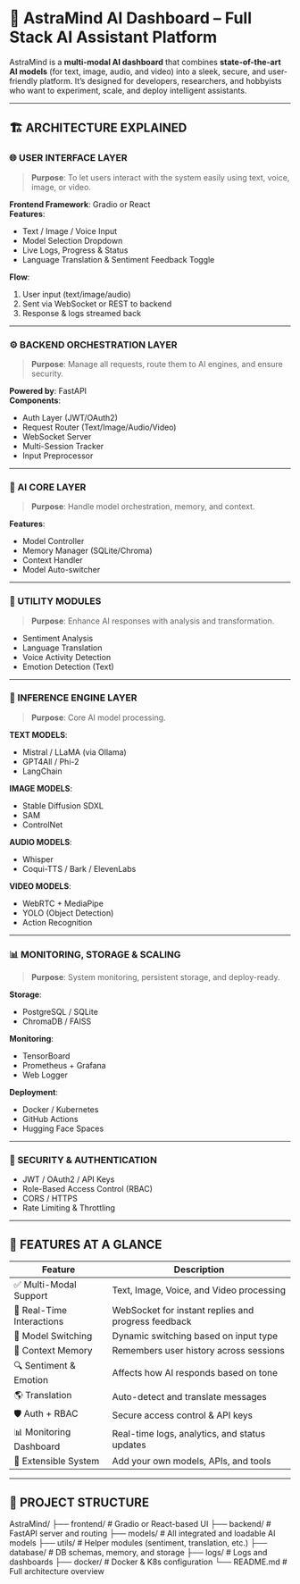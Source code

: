 # 🧠 AstraMind AI Dashboard – Full Stack AI Assistant Platform

AstraMind is a **multi-modal AI dashboard** that combines **state-of-the-art AI models** (for text, image, audio, and video) into a sleek, secure, and user-friendly platform. It’s designed for developers, researchers, and hobbyists who want to experiment, scale, and deploy intelligent assistants.

---

## 🏗️ ARCHITECTURE EXPLAINED

### 🌐 USER INTERFACE LAYER

> **Purpose**: To let users interact with the system easily using text, voice, image, or video.

**Frontend Framework**: Gradio or React  
**Features**:
- Text / Image / Voice Input
- Model Selection Dropdown
- Live Logs, Progress & Status
- Language Translation & Sentiment Feedback Toggle

**Flow**:
1. User input (text/image/audio)
2. Sent via WebSocket or REST to backend
3. Response & logs streamed back

---

### ⚙️ BACKEND ORCHESTRATION LAYER

> **Purpose**: Manage all requests, route them to AI engines, and ensure security.

**Powered by**: FastAPI  
**Components**:
- Auth Layer (JWT/OAuth2)
- Request Router (Text/Image/Audio/Video)
- WebSocket Server
- Multi-Session Tracker
- Input Preprocessor

---

### 🧠 AI CORE LAYER

> **Purpose**: Handle model orchestration, memory, and context.

**Features**:
- Model Controller
- Memory Manager (SQLite/Chroma)
- Context Handler
- Model Auto-switcher

---

### 🧩 UTILITY MODULES

> **Purpose**: Enhance AI responses with analysis and transformation.

- Sentiment Analysis
- Language Translation
- Voice Activity Detection
- Emotion Detection (Text)

---

### 🔌 INFERENCE ENGINE LAYER

> **Purpose**: Core AI model processing.

**TEXT MODELS**:
- Mistral / LLaMA (via Ollama)
- GPT4All / Phi-2
- LangChain

**IMAGE MODELS**:
- Stable Diffusion SDXL
- SAM
- ControlNet

**AUDIO MODELS**:
- Whisper
- Coqui-TTS / Bark / ElevenLabs

**VIDEO MODELS**:
- WebRTC + MediaPipe
- YOLO (Object Detection)
- Action Recognition

---

### 📊 MONITORING, STORAGE & SCALING

> **Purpose**: System monitoring, persistent storage, and deploy-ready.

**Storage**:
- PostgreSQL / SQLite
- ChromaDB / FAISS

**Monitoring**:
- TensorBoard
- Prometheus + Grafana
- Web Logger

**Deployment**:
- Docker / Kubernetes
- GitHub Actions
- Hugging Face Spaces

---

### 🔐 SECURITY & AUTHENTICATION

- JWT / OAuth2 / API Keys
- Role-Based Access Control (RBAC)
- CORS / HTTPS
- Rate Limiting & Throttling

---

## 🚀 FEATURES AT A GLANCE

| Feature                    | Description                                               |
|---------------------------|-----------------------------------------------------------|
| ✅ Multi-Modal Support     | Text, Image, Voice, and Video processing                  |
| 🔄 Real-Time Interactions | WebSocket for instant replies and progress feedback       |
| 🧩 Model Switching         | Dynamic switching based on input type                     |
| 🧠 Context Memory          | Remembers user history across sessions                    |
| 🔍 Sentiment & Emotion     | Affects how AI responds based on tone                    |
| 🌎 Translation             | Auto-detect and translate messages                        |
| 🛡️ Auth + RBAC             | Secure access control & API keys                          |
| 📊 Monitoring Dashboard    | Real-time logs, analytics, and status updates             |
| 🧪 Extensible System       | Add your own models, APIs, and tools                      |

---

## 📁 PROJECT STRUCTURE
AstraMind/
├── frontend/           # Gradio or React-based UI
├── backend/            # FastAPI server and routing
├── models/             # All integrated and loadable AI models
├── utils/              # Helper modules (sentiment, translation, etc.)
├── database/           # DB schemas, memory, and storage
├── logs/               # Logs and dashboards
├── docker/             # Docker & K8s configuration
└── README.md           # Full architecture overview

